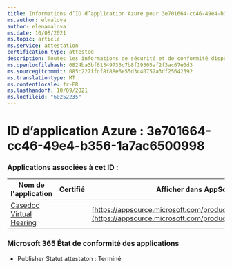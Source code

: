 ```yaml
---
title: Informations d’ID d’application Azure pour 3e701664-cc46-49e4-b356-1a7ac6500998
ms.author: elmalova
author: elenamalova
ms.date: 10/08/2021
ms.topic: article
ms.service: attestation
certification_type: attested
description: Toutes les informations de sécurité et de conformité disponibles pour 3e701664-cc46-49e4-b356-1a7ac6500998.
ms.openlocfilehash: 0824ba3bf61349733c7b8f19305af2f3ac67e0d3
ms.sourcegitcommit: 085c227ffcf8f88e6e55d3c40752a3df25642592
ms.translationtype: MT
ms.contentlocale: fr-FR
ms.lasthandoff: 10/09/2021
ms.locfileid: "60252235"
---
```

# <a name="azure-app-id-3e701664-cc46-49e4-b356-1a7ac6500998"></a>ID d’application Azure : 3e701664-cc46-49e4-b356-1a7ac6500998


### <a name="apps-associated-with-this-id"></a>Applications associées à cet ID :
| **Nom de l'application** | **Certifié** | **Afficher dans AppSource** |
|--------------|---------------|-----------------------|
| [Casedoc Virtual Hearing](https://docs.microsoft.com/microsoft-365-app-certification/forward/WA200003164) |  | [https://appsource.microsoft.com/product/office/WA200003164](https://appsource.microsoft.com/product/office/WA200003164) |

### <a name="microsoft-365-app-compliance-status"></a>Microsoft 365 État de conformité des applications
- Publisher Statut attestaton : Terminé

